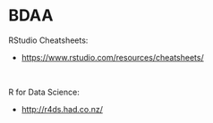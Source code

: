 # BDAA

RStudio Cheatsheets:
* https://www.rstudio.com/resources/cheatsheets/

&nbsp;

R for Data Science:
* http://r4ds.had.co.nz/
